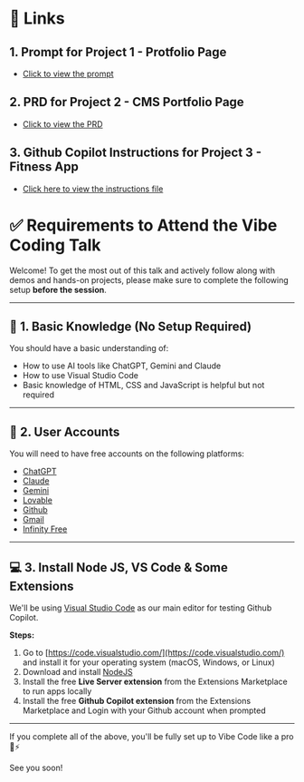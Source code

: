 
# 🔗 Links

## 1. Prompt for Project 1 - Protfolio Page

- [Click to view the prompt](https://github.com/ivanlourencogomes/odsc-west-2025-vibe-coding-ivan-gomes/blob/main/portfolio_prompt.md)

## 2. PRD for Project 2 - CMS Portfolio Page

- [Click to view the PRD](https://docs.google.com/document/d/1bZVGPRUDthIqZNf_4kQSd7dV_hLPLa1d5nK30Y8zRrI/edit?usp=sharing)

## 3. Github Copilot Instructions for Project 3 - Fitness App

- [Click here to view the instructions file](https://github.com/ivanlourencogomes/odsc-west-2025-vibe-coding-ivan-gomes/blob/main/copilot.instructions.md)


# ✅ Requirements to Attend the Vibe Coding Talk

Welcome! To get the most out of this talk and actively follow along with demos and hands-on projects, please make sure to complete the following setup **before the session**.

---

## 🧠 1. Basic Knowledge (No Setup Required)

You should have a basic understanding of:
- How to use AI tools like ChatGPT, Gemini and Claude
- How to use Visual Studio Code
- Basic knowledge of HTML, CSS and JavaScript is helpful but not required

---

## 👤 2. User Accounts
You will need to have free accounts on the following platforms:
- [ChatGPT](https://chat.openai.com/)
- [Claude](https://claude.ai/)
- [Gemini](https://gemini.google.com/)
- [Lovable](https://lovable.dev/)
- [Github](https://github.com/)
- [Gmail](https://mail.google.com/)
- [Infinity Free](https://www.infinityfree.com/)

---

## 💻 3. Install Node JS, VS Code & Some Extensions

We'll be using [Visual Studio Code](https://code.visualstudio.com/) as our main editor for testing Github Copilot.

**Steps:**
1. Go to [https://code.visualstudio.com/](https://code.visualstudio.com/) and install it for your operating system (macOS, Windows, or Linux)
2. Download and install [NodeJS](https://nodejs.org/)
3. Install the free **Live Server extension** from the Extensions Marketplace to run apps locally
4. Install the free **Github Copilot extension** from the Extensions Marketplace and Login with your Github account when prompted

---

If you complete all of the above, you'll be fully set up to Vibe Code like a pro 🤖⚡️

See you soon!
